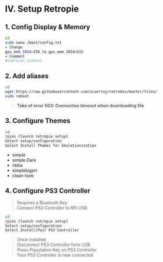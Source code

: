 # IV. Setup Retropie

## 1. Config Display & Memory

```bash
cd
sudo nano /boot/config.txt
» Change
gpu_mem_1024=256 to gpu_mem_1024=512
» Comment
#overscan_scale=1
```

## 2. Add aliases

```bash
cd
wget https://raw.githubusercontent.com/sixertoy/retrobox/master/files/.bash_aliases
sudo reboot
```

> **Take of error 503: Connection timeout when downloading file**

## 3. Configure Themes

```bash
cd
rpies (launch retropie setup)
Select setup/configuration
Select Install Themes for Emulationstation
```

- simple
- simple Dark
- nbba
- simplebigart
- clean-look

## 4. Configure PS3 Controller

> Requires a Bluetooth Key<br>
> Connect PS3 Controller to RPi USB

```bash
cd
rpies (launch retropie setup)
Select setup/configuration
Select Install/Pair PS3 Controller
```

> Once installed<br>
> Disconnect PS3 Controller form USB<br>
> Press Playstation Key on PS3 Controller<br>
> Your PS3 Controller is now connected
